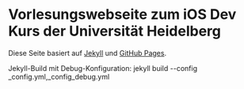 Vorlesungswebseite zum iOS Dev Kurs der Universität Heidelberg
==============================================================

Diese Seite basiert auf [Jekyll](http://jekyllrb.com) und [GitHub Pages](https://pages.github.com).

Jekyll-Build mit Debug-Konfiguration:
	jekyll build --config _config.yml,_config_debug.yml